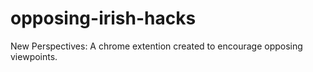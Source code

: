 # opposing-irish-hacks
New Perspectives:
A chrome extention created to encourage opposing viewpoints.
